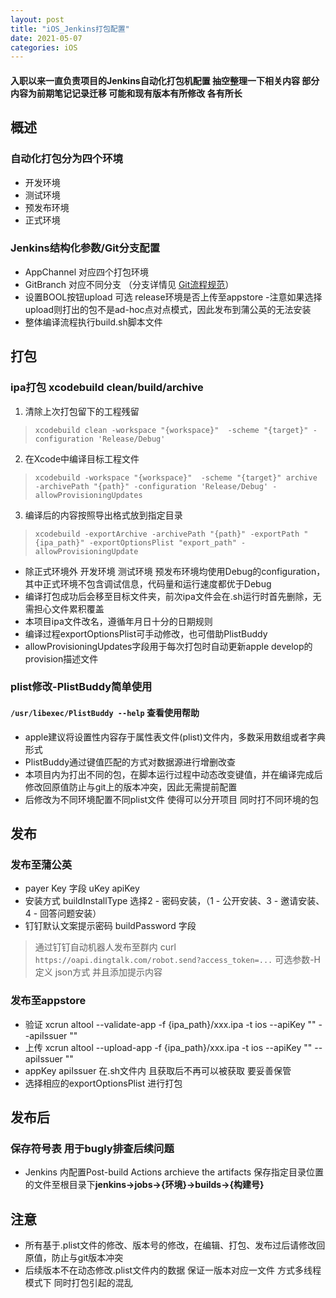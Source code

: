 ```yaml
---
layout: post
title: "iOS_Jenkins打包配置"
date: 2021-05-07
categories: iOS
---
```


#### 入职以来一直负责项目的Jenkins自动化打包机配置 抽空整理一下相关内容 部分内容为前期笔记记录迁移 可能和现有版本有所修改 各有所长

## 概述
### 自动化打包分为四个环境
* 开发环境
* 测试环境
* 预发布环境
* 正式环境

### Jenkins结构化参数/Git分支配置
* AppChannel 对应四个打包环境
* GitBranch 对应不同分支 （分支详情见 [Git流程规范][Git流程规范Url]）
* 设置BOOL按钮upload 可选 release环境是否上传至appstore -注意如果选择upload则打出的包不是ad-hoc点对点模式，因此发布到蒲公英的无法安装
* 整体编译流程执行build.sh脚本文件

## 打包
### ipa打包 xcodebuild clean/build/archive
1. 清除上次打包留下的工程残留
>`xcodebuild clean -workspace "{workspace}"  -scheme "{target}" -configuration 'Release/Debug'`
2. 在Xcode中编译目标工程文件
>`xcodebuild -workspace "{workspace}"  -scheme "{target}" archive -archivePath "{path}" -configuration 'Release/Debug' -allowProvisioningUpdates`
3. 编译后的内容按照导出格式放到指定目录
>`xcodebuild -exportArchive -archivePath "{path}" -exportPath "{ipa_path}" -exportOptionsPlist "export_path" -allowProvisioningUpdate` 
* 除正式环境外 开发环境 测试环境 预发布环境均使用Debug的configuration，其中正式环境不包含调试信息，代码量和运行速度都优于Debug
* 编译打包成功后会移至目标文件夹，前次ipa文件会在.sh运行时首先删除，无需担心文件累积覆盖
* 本项目ipa文件改名，遵循年月日十分的日期规则
* 编译过程exportOptionsPlist可手动修改，也可借助PlistBuddy
* allowProvisioningUpdates字段用于每次打包时自动更新apple develop的provision描述文件

### plist修改-PlistBuddy简单使用
#### `/usr/libexec/PlistBuddy --help` 查看使用帮助
* apple建议将设置性内容存于属性表文件(plist)文件内，多数采用数组或者字典形式
* PlistBuddy通过键值匹配的方式对数据源进行增删改查
* 本项目内为打出不同的包，在脚本运行过程中动态改变键值，并在编译完成后修改回原值防止与git上的版本冲突，因此无需提前配置
* 后修改为不同环境配置不同plist文件 使得可以分开项目 同时打不同环境的包

## 发布
### 发布至蒲公英
* payer Key 字段 uKey apiKey 
* 安装方式 buildInstallType 选择2 - 密码安装，（1 - 公开安装、3 - 邀请安装、4 - 回答问题安装）
* 钉钉默认文案提示密码 buildPassword 字段
> 通过钉钉自动机器人发布至群内 curl  `https://oapi.dingtalk.com/robot.send?access_token=...`  可选参数-H定义 json方式 并且添加提示内容

### 发布至appstore 
* 验证 xcrun altool --validate-app -f {ipa_path}/xxx.ipa -t ios --apiKey "" --apiIssuer "" 
* 上传 xcrun altool --upload-app -f {ipa_path}/xxx.ipa -t ios --apiKey "" --apiIssuer "" 
* appKey apiIssuer 在.sh文件内 且获取后不再可以被获取 要妥善保管
* 选择相应的exportOptionsPlist 进行打包



## 发布后
### 保存符号表 用于bugly排查后续问题 
* Jenkins 内配置Post-build Actions archieve the artifacts 保存指定目录位置的文件至根目录下**jenkins->jobs->{环境}->builds->{构建号}**


## 注意
* 所有基于.plist文件的修改、版本号的修改，在编辑、打包、发布过后请修改回原值，防止与git版本冲突
* 后续版本不在动态修改.plist文件内的数据 保证一版本对应一文件 方式多线程模式下 同时打包引起的混乱


[Git流程规范Url]: https://zhuanlan.zhihu.com/p/66048537